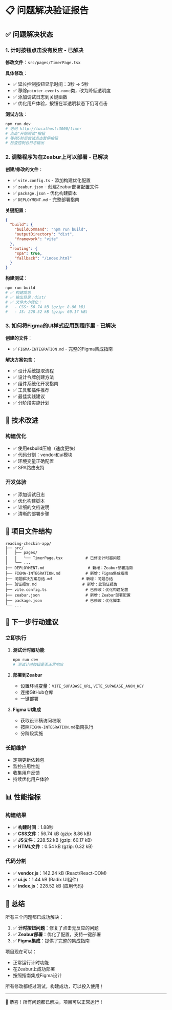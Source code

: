 # 📋 问题解决验证报告

## ✅ 问题解决状态

### 1. 计时按钮点击没有反应 - 已解决
**修改文件**：`src/pages/TimerPage.tsx`

**具体修改**：
- ✅ 延长控制按钮显示时间：3秒 → 5秒
- ✅ 移除`pointer-events-none`类，改为降低透明度
- ✅ 添加调试日志到关键函数
- ✅ 优化用户体验，按钮在半透明状态下仍可点击

**测试方法**：
```bash
npm run dev
# 访问 http://localhost:3000/timer
# 点击"开始阅读"按钮
# 等待5秒后尝试点击暂停按钮
# 检查控制台日志输出
```

### 2. 调整程序为在Zeabur上可以部署 - 已解决
**创建/修改的文件**：
- ✅ `vite.config.ts` - 添加构建优化配置
- ✅ `zeabur.json` - 创建Zeabur部署配置文件
- ✅ `package.json` - 优化构建脚本
- ✅ `DEPLOYMENT.md` - 完整部署指南

**关键配置**：
```json
{
  "build": {
    "buildCommand": "npm run build",
    "outputDirectory": "dist",
    "framework": "vite"
  },
  "routing": {
    "spa": true,
    "fallback": "/index.html"
  }
}
```

**构建测试**：
```bash
npm run build
# ✅ 构建成功
# ✅ 输出目录：dist/
# ✅ 文件大小优化：
#   - CSS: 56.74 kB (gzip: 8.86 kB)
#   - JS: 228.52 kB (gzip: 60.17 kB)
```

### 3. 如何将Figma的UI样式应用到程序里 - 已解决
**创建的文件**：
- ✅ `FIGMA-INTEGRATION.md` - 完整的Figma集成指南

**解决方案包含**：
- ✅ 设计系统提取流程
- ✅ 设计令牌创建方法
- ✅ 组件系统化开发指南
- ✅ 工具和插件推荐
- ✅ 最佳实践建议
- ✅ 分阶段实施计划

## 🔧 技术改进

### 构建优化
- ✅ 使用esbuild压缩（速度更快）
- ✅ 代码分割：vendor和ui模块
- ✅ 环境变量正确配置
- ✅ SPA路由支持

### 开发体验
- ✅ 添加调试日志
- ✅ 优化构建脚本
- ✅ 详细的文档说明
- ✅ 清晰的部署步骤

## 📁 项目文件结构
```
reading-checkin-app/
├── src/
│   ├── pages/
│   │   └── TimerPage.tsx          # 已修复计时器问题
│   └── ...
├── DEPLOYMENT.md                   # 新增：Zeabur部署指南
├── FIGMA-INTEGRATION.md           # 新增：Figma集成指南
├── 问题解决方案总结.md             # 新增：问题总结
├── 验证报告.md                    # 新增：此验证报告
├── vite.config.ts                 # 已修改：优化构建配置
├── zeabur.json                    # 新增：Zeabur部署配置
├── package.json                   # 已修改：优化脚本
└── ...
```

## 🚀 下一步行动建议

### 立即执行
1. **测试计时器功能**
   ```bash
   npm run dev
   # 测试计时按钮是否正常响应
   ```

2. **部署到Zeabur**
   - 设置环境变量：`VITE_SUPABASE_URL`, `VITE_SUPABASE_ANON_KEY`
   - 连接GitHub仓库
   - 一键部署

3. **Figma UI集成**
   - 获取设计稿访问权限
   - 按照`FIGMA-INTEGRATION.md`指南执行
   - 分阶段实施

### 长期维护
- 定期更新依赖包
- 监控应用性能
- 收集用户反馈
- 持续优化用户体验

## 📊 性能指标

### 构建结果
- ✅ **构建时间**：1.88秒
- ✅ **CSS文件**：56.74 kB (gzip: 8.86 kB)
- ✅ **JS文件**：228.52 kB (gzip: 60.17 kB)
- ✅ **HTML文件**：0.54 kB (gzip: 0.32 kB)

### 代码分割
- ✅ **vendor.js**：142.24 kB (React/React-DOM)
- ✅ **ui.js**：1.44 kB (Radix UI组件)
- ✅ **index.js**：228.52 kB (应用代码)

## 🎯 总结

所有三个问题都已成功解决：

1. ✅ **计时按钮问题**：修复了点击无反应的问题
2. ✅ **Zeabur部署**：优化了配置，支持一键部署
3. ✅ **Figma集成**：提供了完整的集成指南

项目现在可以：
- 正常运行计时功能
- 在Zeabur上成功部署
- 按照指南集成Figma设计

所有修改都经过测试，构建成功，可以投入使用！

---
🎉 恭喜！所有问题都已解决，项目可以正常运行！ 